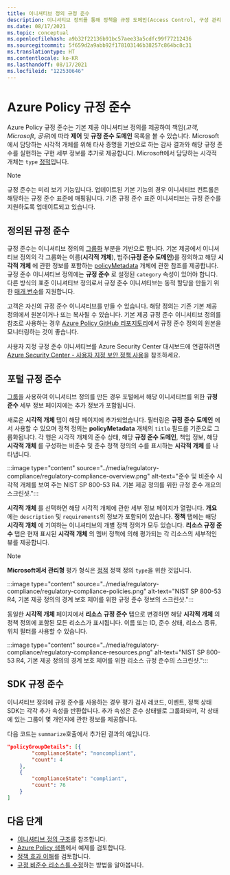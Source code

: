 ```yaml
---
title: 이니셔티브 정의 규정 준수
description: 이니셔티브 정의를 통해 정책을 규정 도메인(Access Control, 구성 관리 등)별로 그룹화하는 방법을 설명합니다.
ms.date: 08/17/2021
ms.topic: conceptual
ms.openlocfilehash: a9b32f22136b91bc57aee33a5cdfc99f77212436
ms.sourcegitcommit: 5f659d2a9abb92f178103146b38257c864bc8c31
ms.translationtype: HT
ms.contentlocale: ko-KR
ms.lasthandoff: 08/17/2021
ms.locfileid: "122530646"
---
```

# <a name="regulatory-compliance-in-azure-policy"></a>Azure Policy 규정 준수

Azure Policy 규정 준수는 기본 제공 이니셔티브 정의를 제공하여 책임(_고객_, _Microsoft_, _공유_)에 따라 **제어** 및 **규정 준수 도메인** 목록을 볼 수 있습니다.
Microsoft에서 담당하는 시각적 개체를 위해 타사 증명을 기반으로 하는 감사 결과와 해당 규정 준수를 실현하는 구현 세부 정보를 추가로 제공합니다.
Microsoft에서 담당하는 시각적 개체는 `type` [정적](./definition-structure.md#type)입니다.

> [!NOTE]
> 규정 준수는 미리 보기 기능입니다. 업데이트된 기본 기능의 경우 이니셔티브 컨트롤은 해당하는 규정 준수 표준에 매핑됩니다. 기존 규정 준수 표준 이니셔티브는 규정 준수를 지원하도록 업데이트되고 있습니다.

## <a name="regulatory-compliance-defined"></a>정의된 규정 준수

규정 준수는 이니셔티브 정의의 [그룹화](./initiative-definition-structure.md#policy-definition-groups) 부분을 기반으로 합니다. 기본 제공에서 이니셔티브 정의의 각 그룹화는 이름(**시각적 개체**), 범주(**규정 준수 도메인**)를 정의하고 해당 **시각적 개체** 에 관한 정보를 포함하는 [policyMetadata](./initiative-definition-structure.md#metadata-objects) 개체에 관한 참조를 제공합니다. 규정 준수 이니셔티브 정의에는 **규정 준수** 로 설정된 `category` 속성이 있어야 합니다. 다른 방식의 표준 이니셔티브 정의로서 규정 준수 이니셔티브는 동적 할당을 만들기 위한 [매개 변수](./initiative-definition-structure.md#parameters)를 지원합니다.

고객은 자신의 규정 준수 이니셔티브를 만들 수 있습니다. 해당 정의는 기존 기본 제공 정의에서 원본이거나 또는 복사될 수 있습니다. 기본 제공 규정 준수 이니셔티브 정의를 참조로 사용하는 경우 [Azure Policy GitHub 리포지토리](https://github.com/Azure/azure-policy/tree/master/built-in-policies/policySetDefinitions/Regulatory%20Compliance)에서 규정 준수 정의의 원본을 모니터링하는 것이 좋습니다.

사용자 지정 규정 준수 이니셔티브를 Azure Security Center 대시보드에 연결하려면 [Azure Security Center - 사용자 지정 보안 정책 사용](../../../security-center/custom-security-policies.md)을 참조하세요.

## <a name="regulatory-compliance-in-portal"></a>포털 규정 준수

[그룹](./initiative-definition-structure.md#policy-definition-groups)을 사용하여 이니셔티브 정의를 만든 경우 포털에서 해당 이니셔티브를 위한 **규정 준수** 세부 정보 페이지에는 추가 정보가 포함됩니다.

새로운 **시각적 개체** 탭이 해당 페이지에 추가되었습니다. 필터링은 **규정 준수 도메인** 에서 사용할 수 있으며 정책 정의는 **policyMetadata** 개체의 `title` 필드를 기준으로 그룹화됩니다. 각 행은 시각적 개체의 준수 상태, 해당 **규정 준수 도메인**, 책임 정보, 해당 **시각적 개체** 를 구성하는 비준수 및 준수 정책 정의의 수를 표시하는 **시각적 개체** 를 나타냅니다.

:::image type="content" source="../media/regulatory-compliance/regulatory-compliance-overview.png" alt-text="준수 및 비준수 시각적 개체를 보여 주는 NIST SP 800-53 R4. 기본 제공 정의를 위한 규정 준수 개요의 스크린샷.":::

**시각적 개체** 를 선택하면 해당 시각적 개체에 관한 세부 정보 페이지가 열립니다. **개요** 에는 `description` 및 `requirements`의 정보가 포함되어 있습니다. **정책** 탭에는 해당 **시각적 개체** 에 기여하는 이니셔티브의 개별 정책 정의가 모두 있습니다. **리소스 규정 준수** 탭은 현재 표시된 **시각적 개체** 의 멤버 정책에 의해 평가되는 각 리소스의 세부적인 뷰를 제공합니다.

> [!NOTE]
> **Microsoft에서 관리형** 평가 형식은 [정적](./definition-structure.md#type) 정책 정의 `type`을 위한 것입니다.

:::image type="content" source="../media/regulatory-compliance/regulatory-compliance-policies.png" alt-text="NIST SP 800-53 R4, 기본 제공 정의의 경계 보호 제어를 위한 규정 준수 정보의 스크린샷.":::

동일한 **시각적 개체** 페이지에서 **리소스 규정 준수** 탭으로 변경하면 해당 **시각적 개체** 의 정책 정의에 포함된 모든 리소스가 표시됩니다. 이름 또는 ID, 준수 상태, 리소스 종류, 위치 필터를 사용할 수 있습니다.

:::image type="content" source="../media/regulatory-compliance/regulatory-compliance-resources.png" alt-text="NIST SP 800-53 R4, 기본 제공 정의의 경계 보호 제어를 위한 리소스 규정 준수의 스크린샷.":::

## <a name="regulatory-compliance-in-sdk"></a>SDK 규정 준수

이니셔티브 정의에 규정 준수를 사용하는 경우 평가 검사 레코드, 이벤트, 정책 상태 SDK는 각각 추가 속성을 반환합니다. 추가 속성은 준수 상태별로 그룹화되며, 각 상태에 있는 그룹이 몇 개인지에 관한 정보를 제공합니다.

다음 코드는 `summarize`호출에서 추가된 결과의 예입니다.

```json
"policyGroupDetails": [{
        "complianceState": "noncompliant",
        "count": 4
    },
    {
        "complianceState": "compliant",
        "count": 76
    }
]
```

## <a name="next-steps"></a>다음 단계

- [이니셔티브 정의 구조](./initiative-definition-structure.md)를 참조합니다.
- [Azure Policy 샘플](../samples/index.md)에서 예제를 검토합니다.
- [정책 효과 이해](./effects.md)를 검토합니다.
- [규정 비준수 리소스를 수정](../how-to/remediate-resources.md)하는 방법을 알아봅니다.
